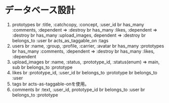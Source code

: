 # データベース設計

1. prototypes br
  :title, :catchcopy, :concept, :user_id br
  has_many :comments, :dependent => :destroy br
  has_many :likes, :dependent => :destroy br
  has_many :upload_images, dependent => :destroy br
  belongs_to :user br
  acts_as_taggable_on :tags
2. users br
  :name, :group, :profile, :carrier, :avatar br
  has_many :prototypes br
  has_many :comments, :dependent => :destroy br
  has_many :likes, :dependent
3. upload_images br
  :name, :status, :prototype_id, :status(enum) => main, sub br
  belongs_to :prototype
4. likes br
  :prototype_id, :user_id br
  belongs_to :prototype br
  belongs_to :user
5. tags br
  acts-as-taggable-onを使用。
6. comments br
  :text, :user_id, prototype_id br
  belongs_to :user br
  belongs_to :prototype
